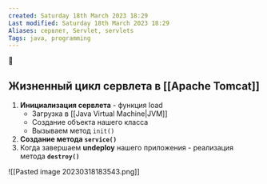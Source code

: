 ```yaml
---
created: Saturday 18th March 2023 18:29
Last modified: Saturday 18th March 2023 18:29
Aliases: сервлет, Servlet, servlets
Tags: java, programming
---
```



📌


## Жизненный цикл сервлета в [[Apache Tomcat]]

1. **Инициализация сервлета** - функция load
	- Загрузка в [[Java Virtual Machine|JVM]]
	- Создание объекта нашего класса
	- Вызываем метод `init()`
2. **Создание метода `service()`**
3. Когда завершаем **undeploy** нашего приложения - реализация метода **`destroy()`**  


![[Pasted image 20230318183543.png]]